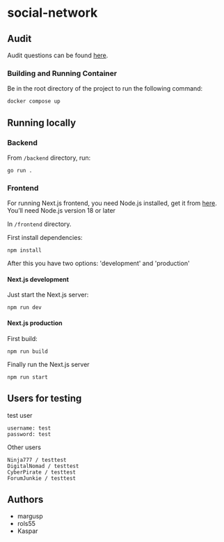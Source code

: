 # social-network

## Audit

Audit questions can be found [here](https://github.com/01-edu/public/tree/master/subjects/social-network).

### Building and Running Container

Be in the root directory of the project to run the following command:
```
docker compose up
```

## Running locally

### Backend

From `/backend` directory, run:

```
go run .
```

### Frontend

For running Next.js frontend, you need Node.js installed, get it from [here](https://nodejs.org/en/). You’ll need Node.js version 18 or later

In `/frontend` directory.

First install dependencies:
```
npm install
```

After this you have two options: 'development' and 'production'

#### Next.js development

Just start the Next.js server:
```
npm run dev
```

#### Next.js production

First build:
```
npm run build
```
Finally run the Next.js server
```
npm run start
```


## Users for testing

test user
```
username: test
password: test
```
Other users
```
Ninja777 / testtest
DigitalNomad / testtest
CyberPirate / testtest
ForumJunkie / testtest
```

## Authors
* margusp
* rols55
* Kaspar